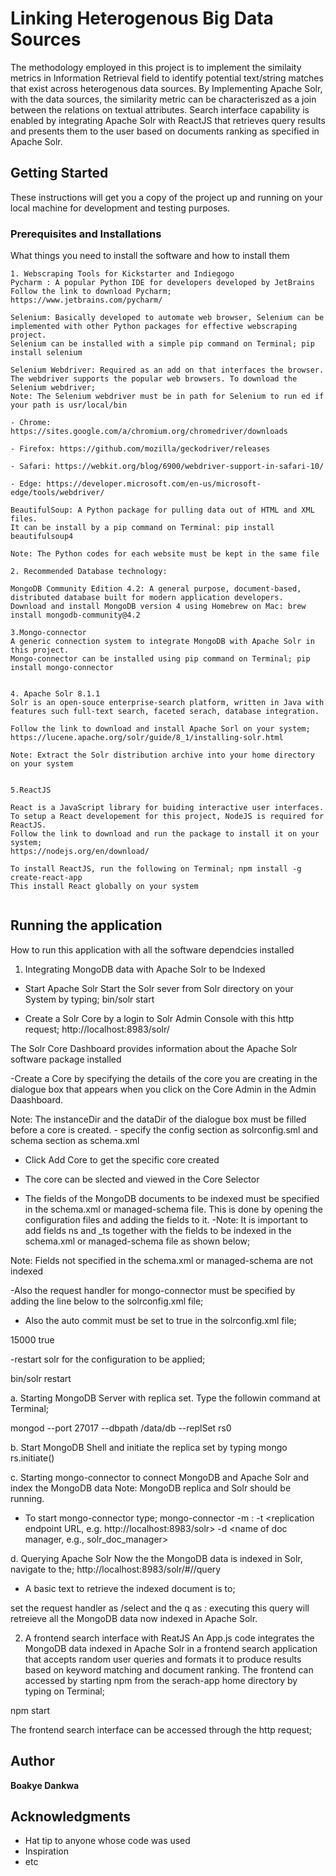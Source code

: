 # Linking Heterogenous Big Data Sources

The methodology employed in this project is to implement the similaity metrics in Information Retrieval field to identify potential text/string matches that exist across heterogenous data sources. By Implementing Apache Solr, with the data sources, the similarity metric can be characteriszed as a join between the relations on textual attributes. Search interface capability is enabled by integrating Apache Solr with ReactJS that retrieves query results and presents them to the user based on documents ranking as specified in Apache Solr.

## Getting Started

These instructions will get you a copy of the project up and running on your local machine for development and testing purposes.

### Prerequisites and Installations

What things you need to install the software and how to install them

```
1. Webscraping Tools for Kickstarter and Indiegogo
Pycharm : A popular Python IDE for developers developed by JetBrains
Follow the link to download Pycharm; https://www.jetbrains.com/pycharm/

Selenium: Basically developed to automate web browser, Selenium can be implemented with other Python packages for effective webscraping project.
Selenium can be installed with a simple pip command on Terminal; pip install selenium

Selenium Webdriver: Required as an add on that interfaces the browser. 
The webdriver supports the popular web browsers. To download the Selenium webdriver;
Note: The Selenium webdriver must be in path for Selenium to run ed if your path is usr/local/bin

- Chrome: https://sites.google.com/a/chromium.org/chromedriver/downloads

- Firefox: https://github.com/mozilla/geckodriver/releases

- Safari: https://webkit.org/blog/6900/webdriver-support-in-safari-10/

- Edge: https://developer.microsoft.com/en-us/microsoft-edge/tools/webdriver/

BeautifulSoup: A Python package for pulling data out of HTML and XML files.
It can be install by a pip command on Terminal: pip install beautifulsoup4

Note: The Python codes for each website must be kept in the same file

2. Recommended Database technology:

MongoDB Community Edition 4.2: A general purpose, document-based, distributed database built for modern application developers.
Download and install MongoDB version 4 using Homebrew on Mac: brew install mongodb-community@4.2

3.Mongo-connector
A generic connection system to integrate MongoDB with Apache Solr in this project.
Mongo-connector can be installed using pip command on Terminal; pip install mongo-connector


4. Apache Solr 8.1.1
Solr is an open-souce enterprise-search platform, written in Java with features such full-text search, faceted serach, database integration.

Follow the link to download and install Apache Sorl on your system;
https://lucene.apache.org/solr/guide/8_1/installing-solr.html

Note: Extract the Solr distribution archive into your home directory on your system


5.ReactJS

React is a JavaScript library for buiding interactive user interfaces. 
To setup a React developement for this project, NodeJS is required for ReactJS.
Follow the link to download and run the package to install it on your system;
https://nodejs.org/en/download/

To install ReactJS, run the following on Terminal; npm install -g create-react-app
This install React globally on your system


```


## Running the application

How to run this application with all the software dependcies installed

1. Integrating MongoDB data with Apache Solr to be Indexed

- Start Apache Solr
Start the Solr sever from Solr directory on your System by typing;
bin/solr start

- Create a Solr Core by a login to Solr Admin Console with this http request;
http://localhost:8983/solr/

The Solr Core Dashboard provides information about the Apache Solr software package installed

-Create a Core by specifying the details of the core you are creating in the dialogue box that appears when you click on the Core Admin in the Admin Daashboard.

Note: The instanceDir and the dataDir of the dialogue box must be filled before a core is created.
        - specify the config section as solrconfig.sml and schema section as schema.xml
        
- Click Add Core to get the specific core created

- The core can be slected and viewed in the Core Selector

- The fields of the MongoDB documents to be indexed must be specified in the schema.xml or managed-schema file. This is done by opening the configuration files and adding the fields to it.
-Note: It is important to add fields ns and _ts together with the fields to be indexed in the schema.xml or managed-schema file as shown below;


<field name="Name" type="string" indexed="true" stored="true"/>
<field name="Name_of_Creator" type="string" indexed="true" stored="true"/>
<field name="Number_of_Comments" type="string" indexed="true" stored="true"/>
<field name="Profile_Link" type="string" indexed="true" stored="true"/>
<field name="Project_Comments" type="string" indexed="true" stored="true"/>
<field name="project_Summary" type="string" indexed="true" stored="true"/>
<field name="Project_link" type="string" indexed="true" stored="true"/>
<field name="_ts" type="long" indexed="true" stored="true" />
<field name="ns" type="string" indexed="true" stored="true"/>

Note: Fields not specified in the schema.xml or managed-schema are not indexed

-Also the request handler for mongo-connector must be specified by adding the line below to the solrconfig.xml file;

<requestHandler name="/admin/luke" class="org.apache.solr.handler.admin.LukeRequestHandler" />

- Also the auto commit must be set to true in the solrconfig.xml file;

<autoCommit>
<maxTime>15000</maxTime>
<openSearcher>true</openSearcher>
</autoCommit>

-restart solr for the configuration to be applied;

bin/solr restart


a. Starting MongoDB Server with replica set. 
Type the followin command at Terminal;

mongod --port 27017 --dbpath /data/db --replSet rs0

b. Start MongoDB Shell and initiate the replica set by typing
mongo
rs.initiate()

c. Starting mongo-connector to connect MongoDB and Apache Solr and index the MongoDB data
Note: MongoDB replica and Solr should be running.

- To start mongo-connector type;
mongo-connector -m <mongodb server hostname>:<replica set port> -t <replication endpoint URL, e.g. http://localhost:8983/solr> -d <name of doc manager, e.g., solr_doc_manager>

d. Querying Apache Solr
Now the the MongoDB data is indexed in Solr, navigate to the; http://localhost:8983/solr/#/<your core name>/query

- A basic text to retrieve the indexed document is to;

set the request handler as  /select and the q as *:*
executing this query will retreieve all the MongoDB data now indexed in Apache Solr.



2. A frontend search interface with ReatJS
  An App.js code integrates the MongoDB data indexed in Apache Solr in a frontend search application that accepts random user queries and formats it to produce results based on keyword matching and document ranking.
  The frontend can accessed by starting npm from the serach-app home directory by typing on Terminal;
  
  npm start 
  
  The frontend search interface can be accessed through the http request; 


## Author

**Boakye Dankwa** 



## Acknowledgments

* Hat tip to anyone whose code was used
* Inspiration
* etc

